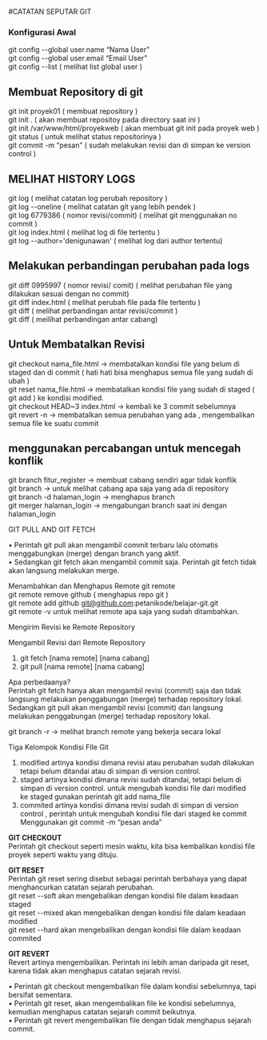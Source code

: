#CATATAN SEPUTAR GIT
### Konfigurasi Awal ###

git config --global user.name “Nama  User” <br>
git config --global user.email “Email  User” <br>
git config --list ( melihat list global user ) <br>

## Membuat Repository di git  ## 
git init  proyek01 ( membuat repository ) <br>
git init . ( akan membuat repositoy pada directory saat ini ) <br>
git init /var/www/html/proyekweb ( akan membuat git init pada proyek web ) <br> 
git status (  untuk melihat status repositorinya )  <br>
git commit -m “pesan” ( sudah melakukan revisi dan di simpan ke version control ) <br>

## MELIHAT HISTORY LOGS ## 
git log ( melihat catatan log perubah repository )  <br>
git log --oneline ( melihat catatan git yang lebih pendek ) <br>
git log 6779386 ( nomor revisi/commit)   ( melihat git menggunakan no commit ) <br>
git log index.html ( melihat log di file tertentu ) <br>
git log --author='denigunawan' ( melihat log dari author tertentu) <br>

## Melakukan perbandingan perubahan pada logs ## 
git diff 0995997 ( nomor revisi/ comit) ( melihat perubahan file yang dilakukan sesuai dengan no commit) <br>
git diff index.html ( melihat perubah file pada file tertentu ) <br>
git diff  <nomer comit> <nomer comit> ( melihat perbandingan antar revisi/commit ) <br>
git diff <nama cabang> <nama cabang> ( meilihat perbandingan antar cabang) <br>


## Untuk Membatalkan Revisi ## 

git checkout nama_file.html -> membatalkan kondisi file yang belum di staged dan di commit  ( hati hati bisa menghapus semua file yang sudah di ubah ) <br>
git reset nama_file.html -> membatalkan kondisi file yang sudah di staged ( git add )  ke kondisi modified.   <br>
git checkout HEAD~3 index.html -> kembali ke 3 commit sebelumnya <br>
git revert -n <nomer commit> -> membatalkan semua perubahan yang ada , mengembalikan semua file ke suatu commit <br>



## menggunakan  percabangan untuk mencegah konflik ## 
git branch fitur_register -> membuat cabang sendiri agar tidak konflik <br>
git branch -> untuk melihat cabang apa saja yang ada di repository <br>
git branch -d halaman_login -> menghapus branch <br>
git merger halaman_login -> mengabungan branch saat ini dengan halaman_login <br>


GIT PULL AND GIT FETCH

• Perintah git pull akan mengambil commit terbaru lalu otomatis menggabungkan (merge) dengan branch yang aktif.<br>
• Sedangkan git fetch akan mengambil commit saja. Perintah git fetch tidak akan langsung melakukan merge.<br>



Menambahkan dan Menghapus Remote
git remote <br>
git remote remove github ( menghapus repo git ) <br>
git remote add github git@github.com:petanikode/belajar-git.git  <br>
git remote -v untuk melihat remote apa saja yang sudah ditambahkan. <br>



Mengirim Revisi ke Remote Repository





Mengambil Revisi dari Remote Repository

1. git fetch [nama remote] [nama cabang]  <br>
2. git pull [nama remote] [nama cabang] <br>

Apa perbedaanya?<br>
Perintah git fetch hanya akan mengambil revisi (commit) saja dan tidak langsung melakukan penggabungan (merge) terhadap repository lokal.<br>
Sedangkan git pull akan mengambil revisi (commit) dan langsung melakukan penggabungan (merge) terhadap repository lokal.<br>

git branch -r -> melihat branch remote yang bekerja secara lokal <br>


Tiga Kelompok Kondisi FIle Git 

   1) modified artinya kondisi dimana revisi atau perubahan sudah dilakukan tetapi belum ditandai atau di simpan di version control. <br>
   2) staged artinya kondisi dimana revisi sudah ditandai, tetapi belum di simpan di version control. untuk mengubah kondisi file dari modified <br>
       ke staged gunakan perintah git add nama_file 
   3) commited  artinya kondisi dimana revisi sudah di simpan di version control , perintah untuk mengubah kondisi file dari staged ke commit <br>
      Menggunakan git commit -m “pesan anda”

**GIT CHECKOUT** <br>
Perintah git checkout seperti mesin waktu, kita bisa kembalikan kondisi file proyek seperti waktu yang dituju.

**GIT RESET**<br>
Perintah git reset sering disebut sebagai perintah berbahaya yang dapat menghancurkan catatan sejarah perubahan.<br>
   git reset --soft akan mengebalikan dengan kondisi file dalam keadaan staged<br>
   git reset --mixed akan mengebalikan dengan kondisi file dalam keadaan modified<br>
   git reset --hard akan mengebalikan dengan kondisi file dalam keadaan commited<br>
   
**GIT REVERT** <br>
Revert artinya mengembalikan. Perintah ini lebih aman daripada git reset, karena tidak akan menghapus catatan sejarah revisi.<br>

• Perintah git checkout mengembalikan file dalam kondisi sebelumnya, tapi bersifat sementara.<br>
• Perintah git reset, akan mengembalikan file ke kondisi sebelumnya, kemudian menghapus catatan sejarah commit beikutnya.<br>
• Perintah git revert mengembalikan file dengan tidak menghapus sejarah commit.<br>



